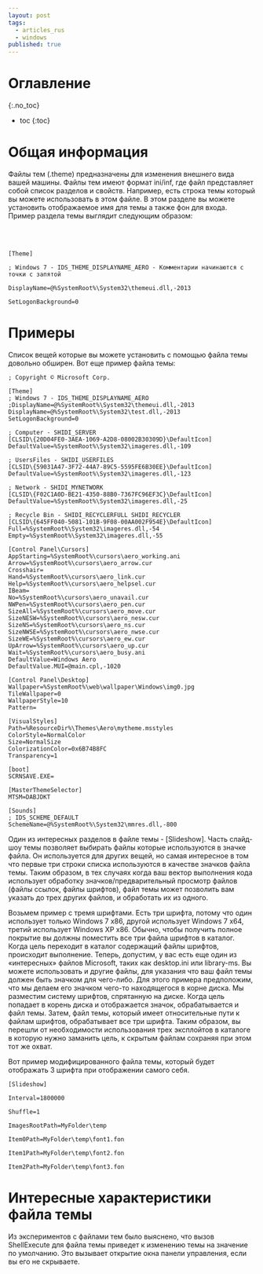 ```yaml
---
layout: post
tags:
  - articles_rus
  - windows
published: true
---
```

# Оглавление
{:.no_toc}

* toc
{:toc}


# Общая информация
Файлы тем (.theme) предназначены для изменения внешнего вида вашей машины. Файлы тем имеют формат ini/inf, где файл представляет собой список разделов и свойств. Например, есть строка темы который вы можете использовать в этом файле. В этом разделе вы можете установить отображаемое имя для темы а также фон для входа. Пример раздела темы выглядит следующим образом:

 
<br><br>
	
    [Theme]

	; Windows 7 - IDS_THEME_DISPLAYNAME_AERO - Комментарии начинаются с точки с запятой

	DisplayName=@%SystemRoot%\System32\themeui.dll,-2013

	SetLogonBackground=0

 

# Примеры

Список вещей которые вы можете установить с помощью файла темы довольно обширен. Вот еще пример файла темы:

 

	; Copyright © Microsoft Corp.

    [Theme]
    ; Windows 7 - IDS_THEME_DISPLAYNAME_AERO
    ;DisplayName=@%SystemRoot%\System32\themeui.dll,-2013
    DisplayName=@%SystemRoot%\System32\test.dll,-2013
    SetLogonBackground=0

    ; Computer - SHIDI_SERVER
    [CLSID\{20D04FE0-3AEA-1069-A2D8-08002B30309D}\DefaultIcon]
    DefaultValue=%SystemRoot%\System32\imageres.dll,-109

    ; UsersFiles - SHIDI_USERFILES
    [CLSID\{59031A47-3F72-44A7-89C5-5595FE6B30EE}\DefaultIcon]
    DefaultValue=%SystemRoot%\System32\imageres.dll,-123

    ; Network - SHIDI_MYNETWORK
    [CLSID\{F02C1A0D-BE21-4350-88B0-7367FC96EF3C}\DefaultIcon]
    DefaultValue=%SystemRoot%\System32\imageres.dll,-25

    ; Recycle Bin - SHIDI_RECYCLERFULL SHIDI_RECYCLER
    [CLSID\{645FF040-5081-101B-9F08-00AA002F954E}\DefaultIcon]
    Full=%SystemRoot%\System32\imageres.dll,-54
    Empty=%SystemRoot%\System32\imageres.dll,-55

    [Control Panel\Cursors]
    AppStarting=%SystemRoot%\cursors\aero_working.ani
    Arrow=%SystemRoot%\cursors\aero_arrow.cur
    Crosshair=
    Hand=%SystemRoot%\cursors\aero_link.cur
    Help=%SystemRoot%\cursors\aero_helpsel.cur
    IBeam=
    No=%SystemRoot%\cursors\aero_unavail.cur
    NWPen=%SystemRoot%\cursors\aero_pen.cur
    SizeAll=%SystemRoot%\cursors\aero_move.cur
    SizeNESW=%SystemRoot%\cursors\aero_nesw.cur
    SizeNS=%SystemRoot%\cursors\aero_ns.cur
    SizeNWSE=%SystemRoot%\cursors\aero_nwse.cur
    SizeWE=%SystemRoot%\cursors\aero_ew.cur
    UpArrow=%SystemRoot%\cursors\aero_up.cur
    Wait=%SystemRoot%\cursors\aero_busy.ani
    DefaultValue=Windows Aero
    DefaultValue.MUI=@main.cpl,-1020

    [Control Panel\Desktop]
    Wallpaper=%SystemRoot%\web\wallpaper\Windows\img0.jpg
    TileWallpaper=0
    WallpaperStyle=10
    Pattern=

    [VisualStyles]
    Path=%ResourceDir%\Themes\Aero\mytheme.msstyles
    ColorStyle=NormalColor
    Size=NormalSize
    ColorizationColor=0x6B74B8FC
    Transparency=1

    [boot]
    SCRNSAVE.EXE=

    [MasterThemeSelector]
    MTSM=DABJDKT

    [Sounds]
    ; IDS_SCHEME_DEFAULT
    SchemeName=@%SystemRoot%\System32\mmres.dll,-800

 

Один из интересных разделов в файле темы - [Slideshow]. Часть слайд-шоу темы позволяет выбирать файлы которые используются в значке файла. Он используется для других вещей, но самая интересное в том что первые три строки списка используются в качестве значков файла темы. Таким образом, в тех случаях когда ваш вектор выполнения кода использует обработку значков/предварительный просмотр файлов (файлы ссылок, файлы шрифтов), файл темы может позволить вам указать до трех других файлов, и обработать их из одного.


Возьмем пример с тремя шрифтами. Есть три шрифта, потому что один использует только Windows 7 x86, другой использует Windows 7 x64, третий использует Windows XP x86. Обычно, чтобы получить полное покрытие вы должны поместить все три файла шрифтов в каталог. Когда цель переходит в каталог содержащий файлы шрифтов, происходит выполнение. Теперь, допустим, у вас есть еще один из «интересных» файлов Microsoft, таких как desktop.ini или library-ms. Вы можете использовать и другие файлы, для указания что ваш файл темы должен быть значком для чего-либо. Для этого примера предположим, что мы делаем его значком чего-то находящегося в корне диска. Мы разместим систему шрифтов, спрятанную на диске. Когда цель попадает в корень диска и отображается значок, обрабатывается и файл темы. Затем, файл темы, который имеет относительные пути к файлам шрифтов, обрабатывает все три шрифта. Таким образом, вы перешли от необходимости использования трех эксплойтов в каталоге в которую нужно заманить цель, к скрытым файлам сохраняя при этом тот же охват.

 
Вот пример модифицированного файла темы, который будет отображать 3 шрифта при отображении самого себя.

    [Slideshow]

    Interval=1800000

    Shuffle=1

    ImagesRootPath=MyFolder\temp

    Item0Path=MyFolder\temp\font1.fon

    Item1Path=MyFolder\temp\font2.fon

    Item2Path=MyFolder\temp\font3.fon

 
# Интересные характеристики файла темы

Из экспериментов с файлами тем было выяснено, что вызов ShellExecute для файла темы приведет к изменению темы на значение по умолчанию. Это вызывает открытие окна панели управления, если вы его не скрываете.
